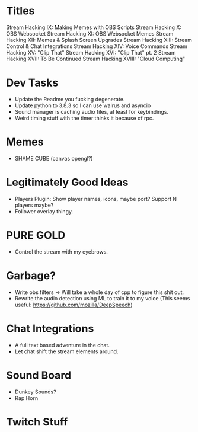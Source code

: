 Titles
======
Stream Hacking IX: Making Memes with OBS Scripts
Stream Hacking X: OBS Websocket
Stream Hacking XI: OBS Websocket Memes
Stream Hacking XII: Memes & Splash Screen Upgrades
Stream Hacking XIII: Stream Control & Chat Integrations
Stream Hacking XIV: Voice Commands
Stream Hacking XV: "Clip That"
Stream Hacking XVI: "Clip That" pt. 2
Stream Hacking XVII: To Be Continued
Stream Hacking XVIII: "Cloud Computing"

Dev Tasks
==========
* Update the Readme you fucking degenerate.
* Update python to 3.8.3 so I can use walrus and asyncio
* Sound manager is caching audio files, at least for keybindings.
* Weird timing stuff with the timer thinks it because of rpc.

Memes
======
* SHAME CUBE (canvas opengl?)

Legitimately Good Ideas
========================
* Players Plugin: Show player names, icons, maybe port? Support N players maybe?
* Follower overlay thingy.

PURE GOLD
==========
* Control the stream with my eyebrows.

Garbage?
========
* Write obs filters -> Will take a whole day of cpp to figure this shit out.
* Rewrite the audio detection using ML to train it to my voice
    (This seems useful: https://github.com/mozilla/DeepSpeech)

Chat Integrations
=================
* A full text based adventure in the chat.
* Let chat shift the stream elements around.

Sound Board
============
* Dunkey Sounds?
* Rap Horn

Twitch Stuff
=============
